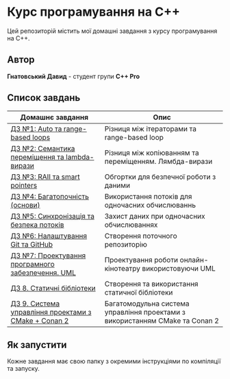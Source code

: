 # Курс програмування на C++

Цей репозиторій містить мої домашні завдання з курсу програмування на C++.

## Автор
**Гнатовський Давид** - студент групи **С++ Pro**

## Список завдань
| Домашнє завдання | Опис |
|------------------|------|
| [ДЗ №1: Auto та range-based loops](./homework-01/) | Різниця між ітераторами та range-based loop |
| [ДЗ №2: Семантика переміщення та lambda-вирази](./homework-02/) | Різниця між копіюванням та переміщенням. Лямбда-вирази |
| [ДЗ №3: RAII та smart pointers](./homework-03/) | Обгортки для безпечної роботи з даними |
| [ДЗ №4: Багатопочність (основи)](./homework-04/) | Використання потоків для одночасних обчислюваннь |
| [ДЗ №5: Синхронізація та безпека потоків](./homework-05/) | Захист даних при одночасних обчислюваннях |
| [ДЗ №6: Налаштування Git та GitHub](./homework-06/) | Створення поточного репозиторію |
| [ДЗ №7: Проектування програмного забезпечення. UML](./cinema-uml-project/) | Проектування роботи онлайн-кінотеатру використовуючи UML |
| [ДЗ 8. Статичні бібліотеки](./homework-08/) | Створення та використання статичної бібліотеки |
| [ДЗ 9. Система управління проектами з CMake + Conan 2](./homework-09/) | Багатомодульна система управління проектами з використанням CMake та Conan 2 |

## Як запустити

Кожне завдання має свою папку з окремими інструкціями по компіляції та запуску.
